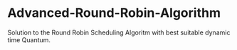 # Advanced-Round-Robin-Algorithm

Solution to the Round Robin Scheduling Algoritm with best suitable dynamic time Quantum.
